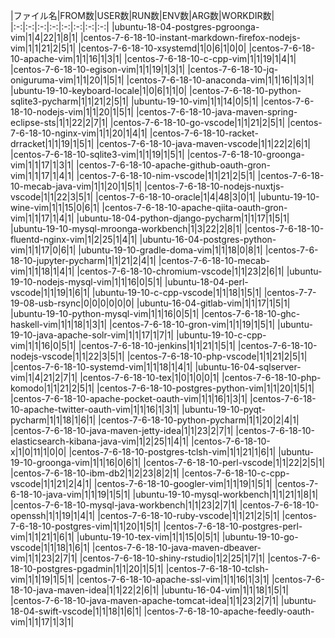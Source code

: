 |ファイル名|FROM数|USER数|RUN数|ENV数|ARG数|WORKDIR数|
|:-:|:-:|:-:|:-:|:-:|:-:|:-:|:-:|
|ubuntu-18-04-postgres-pgroonga-vim|1|4|22|1|8|1|
|centos-7-6-18-10-instant-markdown-firefox-nodejs-vim|1|1|21|2|5|1|
|centos-7-6-18-10-xsystemd|1|0|6|1|0|0|
|centos-7-6-18-10-apache-vim|1|1|16|1|3|1|
|centos-7-6-18-10-c-cpp-vim|1|1|19|1|4|1|
|centos-7-6-18-10-egison-vim|1|1|19|1|3|1|
|centos-7-6-18-10-jq-oniguruma-vim|1|1|20|1|5|1|
|centos-7-6-18-10-anaconda-vim|1|1|16|1|3|1|
|ubuntu-19-10-keyboard-locale|1|0|6|1|1|0|
|centos-7-6-18-10-python-sqlite3-pycharm|1|1|21|2|5|1|
|ubuntu-19-10-vim|1|1|14|0|5|1|
|centos-7-6-18-10-nodejs-vim|1|1|20|1|5|1|
|centos-7-6-18-10-java-maven-spring-eclipse-sts|1|1|22|2|7|1|
|centos-7-6-18-10-go-vscode|1|1|21|2|5|1|
|centos-7-6-18-10-nginx-vim|1|1|20|1|4|1|
|centos-7-6-18-10-racket-drracket|1|1|19|1|5|1|
|centos-7-6-18-10-java-maven-vscode|1|1|22|2|6|1|
|centos-7-6-18-10-sqlite3-vim|1|1|19|1|5|1|
|centos-7-6-18-10-groonga-vim|1|1|17|1|3|1|
|centos-7-6-18-10-apache-github-oauth-gron-vim|1|1|17|1|4|1|
|centos-7-6-18-10-nim-vscode|1|1|21|2|5|1|
|centos-7-6-18-10-mecab-java-vim|1|1|20|1|5|1|
|centos-7-6-18-10-nodejs-nuxtjs-vscode|1|1|22|3|5|1|
|centos-7-6-18-10-oracle|1|4|48|3|0|1|
|ubuntu-19-10-wine-vim|1|1|15|0|6|1|
|centos-7-6-18-10-apache-qiita-oauth-gron-vim|1|1|17|1|4|1|
|ubuntu-18-04-python-django-pycharm|1|1|17|1|5|1|
|ubuntu-19-10-mysql-mroonga-workbench|1|3|22|2|8|1|
|centos-7-6-18-10-fluentd-nginx-vim|1|2|25|1|4|1|
|ubuntu-16-04-postgres-python-vim|1|1|17|0|6|1|
|ubuntu-19-10-gradle-doma-vim|1|1|18|0|8|1|
|centos-7-6-18-10-jupyter-pycharm|1|1|21|2|4|1|
|centos-7-6-18-10-mecab-vim|1|1|18|1|4|1|
|centos-7-6-18-10-chromium-vscode|1|1|23|2|6|1|
|ubuntu-19-10-nodejs-mysql-vim|1|1|16|0|5|1|
|ubuntu-18-04-perl-vscode|1|1|19|1|6|1|
|ubuntu-19-10-c-cpp-vscode|1|1|18|1|5|1|
|centos-7-7-19-08-usb-rsync|0|0|0|0|0|0|
|ubuntu-16-04-gitlab-vim|1|1|17|1|5|1|
|ubuntu-19-10-python-mysql-vim|1|1|16|0|5|1|
|centos-7-6-18-10-ghc-haskell-vim|1|1|18|1|3|1|
|centos-7-6-18-10-gron-vim|1|1|19|1|5|1|
|ubuntu-19-10-java-apache-solr-vim|1|1|17|1|7|1|
|ubuntu-19-10-c-cpp-vim|1|1|16|0|5|1|
|centos-7-6-18-10-jenkins|1|1|21|1|5|1|
|centos-7-6-18-10-nodejs-vscode|1|1|22|3|5|1|
|centos-7-6-18-10-php-vscode|1|1|21|2|5|1|
|centos-7-6-18-10-systemd-vim|1|1|18|1|4|1|
|ubuntu-16-04-sqlserver-vim|1|4|21|2|7|1|
|centos-7-6-18-10-tex|1|0|1|0|0|1|
|centos-7-6-18-10-php-komodo|1|1|21|2|5|1|
|centos-7-6-18-10-postgres-python-vim|1|1|20|1|5|1|
|centos-7-6-18-10-apache-pocket-oauth-vim|1|1|16|1|3|1|
|centos-7-6-18-10-apache-twitter-oauth-vim|1|1|16|1|3|1|
|ubuntu-19-10-pyqt-pycharm|1|1|18|1|6|1|
|centos-7-6-18-10-python-pycharm|1|1|20|2|4|1|
|centos-7-6-18-10-java-maven-jetty-idea|1|1|23|2|7|1|
|centos-7-6-18-10-elasticsearch-kibana-java-vim|1|2|25|1|4|1|
|centos-7-6-18-10-x|1|0|11|1|0|0|
|centos-7-6-18-10-postgres-tclsh-vim|1|1|21|1|6|1|
|ubuntu-19-10-groonga-vim|1|1|16|0|6|1|
|centos-7-6-18-10-perl-vscode|1|1|22|2|5|1|
|centos-7-6-18-10-ibm-db2|1|2|23|8|2|1|
|centos-7-6-18-10-c-cpp-vscode|1|1|21|2|4|1|
|centos-7-6-18-10-googler-vim|1|1|19|1|5|1|
|centos-7-6-18-10-java-vim|1|1|19|1|5|1|
|ubuntu-19-10-mysql-workbench|1|1|21|1|8|1|
|centos-7-6-18-10-mysql-java-workbench|1|1|23|2|7|1|
|centos-7-6-18-10-openssh|1|1|19|1|4|1|
|centos-7-6-18-10-ruby-vscode|1|1|21|2|5|1|
|centos-7-6-18-10-postgres-vim|1|1|20|1|5|1|
|centos-7-6-18-10-postgres-perl-vim|1|1|21|1|6|1|
|ubuntu-19-10-tex-vim|1|1|15|0|5|1|
|ubuntu-19-10-go-vscode|1|1|18|1|6|1|
|centos-7-6-18-10-java-maven-dbeaver-vim|1|1|23|2|7|1|
|centos-7-6-18-10-shiny-rstudio|1|2|25|1|7|1|
|centos-7-6-18-10-postgres-pgadmin|1|1|20|1|5|1|
|centos-7-6-18-10-tclsh-vim|1|1|19|1|5|1|
|centos-7-6-18-10-apache-ssl-vim|1|1|16|1|3|1|
|centos-7-6-18-10-java-maven-idea|1|1|22|2|6|1|
|ubuntu-16-04-vim|1|1|18|1|5|1|
|centos-7-6-18-10-java-maven-apache-tomcat-idea|1|1|23|2|7|1|
|ubuntu-18-04-swift-vscode|1|1|18|1|6|1|
|centos-7-6-18-10-apache-feedly-oauth-vim|1|1|17|1|3|1|

